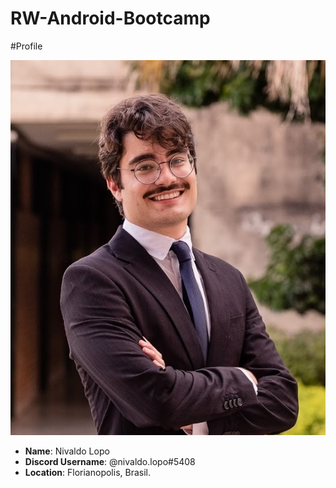 # RW-Android-Bootcamp

#Profile

![Nivaldo's Profile Image](images/profile_photo.jpg)

* **Name**: Nivaldo Lopo
* **Discord Username**: @nivaldo.lopo#5408
* **Location**: Florianopolis, Brasil.
